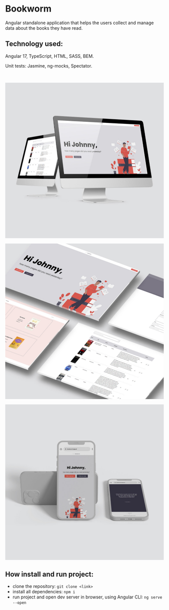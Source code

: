 # Bookworm

Angular standalone application that helps the users collect and manage data about the books they have read.

## Technology used:

Angular 17, TypeScript, HTML, SASS, BEM.

Unit tests: Jasmine, ng-mocks, Spectator.

<br>

[![Bookworm](/src/assets/images/github/bookworm-1.jpg)]()

[![Bookworm](/src/assets/images/github/bookworm-2.jpg)]()

[![Bookworm](/src/assets/images/github/bookworm-3.jpg)]()

## How install and run project:

-   clone the repository: `git clone <link>`
-   install all dependencies: `npm i`
-   run project and open dev server in browser, using Angular CLI: `ng serve --open`
